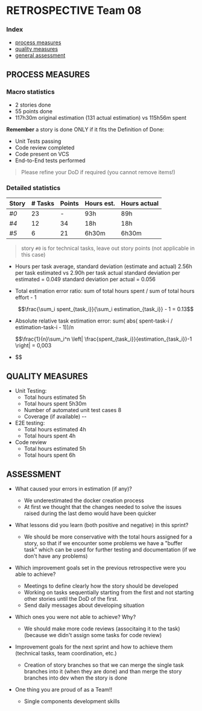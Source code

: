RETROSPECTIVE Team 08
=====================================

### Index

- [process measures](#process-measures)
- [quality measures](#quality-measures)
- [general assessment](#assessment)

## PROCESS MEASURES

### Macro statistics

- 2 stories done
- 55 points done
- 117h30m original estimation (131 actual estimation) vs 115h56m spent

**Remember** a story is done ONLY if it fits the Definition of Done:

- Unit Tests passing
- Code review completed
- Code present on VCS
- End-to-End tests performed

> Please refine your DoD if required (you cannot remove items!)

### Detailed statistics

| Story | # Tasks | Points | Hours est. | Hours actual |
|-------|---------|--------|------------|--------------|
| _#0_  | 23      | -      | 93h        | 89h          |
| _#4_  | 12      | 34     | 18h        | 18h          |
| _#5_  | 6       | 21     | 6h30m      | 6h30m        |


> story `#0` is for technical tasks, leave out story points (not applicable in this case)

- Hours per task average, standard deviation (estimate and actual) 
  2.56h per task estimated vs 2.90h per task actual
  standard deviation per estimated = 0.049
  standard deviation per actual = 0.056
- Total estimation error ratio: sum of total hours spent / sum of total hours effort - 1

  $$\frac{\sum_i spent_{task_i}}{\sum_i estimation_{task_i}} - 1 = 0.13$$

- Absolute relative task estimation error: sum( abs( spent-task-i / estimation-task-i - 1))/n

  $$\frac{1}{n}\sum_i^n \left| \frac{spent_{task_i}}{estimation_{task_i}}-1 \right| = 0,003
- $$

## QUALITY MEASURES

- Unit Testing:
    - Total hours estimated 5h
    - Total hours spent 5h30m
    - Number of automated unit test cases 8
    - Coverage (if available) --
- E2E testing:
    - Total hours estimated 4h
    - Total hours spent 4h
- Code review
    - Total hours estimated 5h
    - Total hours spent 6h

## ASSESSMENT

- What caused your errors in estimation (if any)?
    - We underestimated the docker creation process
    - At first we thought that the changes needed to solve the issues raised during the last demo would have been quicker
- What lessons did you learn (both positive and negative) in this sprint?
    - We should be more conservative with the total hours assigned for a story, so that if we encounter some problems we have a "buffer task" which can be used for further testing and documentation (if we don't have any problems)

- Which improvement goals set in the previous retrospective were you able to achieve?
  - Meetings to define clearly how the story should be developed
  - Working on tasks sequentially starting from the first and not starting other stories until the DoD of the first.
   - Send daily messages about developing situation

- Which ones you were not able to achieve? Why?
  - We should make more code reviews (associtaing it to the task) (because we didn't assign some tasks for code review)

- Improvement goals for the next sprint and how to achieve them (technical tasks, team coordination, etc.)
  - Creation of story branches so that we can merge the single task branches into it (when they are done) and than merge the story branches into dev when the story is done

- One thing you are proud of as a Team!!
   - Single components development skills
    
